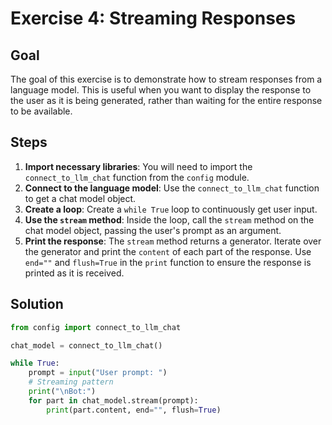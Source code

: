 # Exercise 4: Streaming Responses

## Goal

The goal of this exercise is to demonstrate how to stream responses from a language model. This is useful when you want to display the response to the user as it is being generated, rather than waiting for the entire response to be available.

## Steps

1.  **Import necessary libraries**: You will need to import the `connect_to_llm_chat` function from the `config` module.
2.  **Connect to the language model**: Use the `connect_to_llm_chat` function to get a chat model object.
3.  **Create a loop**: Create a `while True` loop to continuously get user input.
4.  **Use the `stream` method**: Inside the loop, call the `stream` method on the chat model object, passing the user's prompt as an argument.
5.  **Print the response**: The `stream` method returns a generator. Iterate over the generator and print the `content` of each part of the response. Use `end=""` and `flush=True` in the `print` function to ensure the response is printed as it is received.

## Solution

```python
from config import connect_to_llm_chat

chat_model = connect_to_llm_chat()

while True:
    prompt = input("User prompt: ")
    # Streaming pattern
    print("\nBot:")
    for part in chat_model.stream(prompt):
        print(part.content, end="", flush=True)
```

